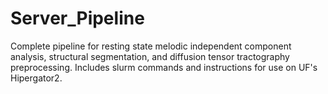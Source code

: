 # Server_Pipeline
Complete pipeline for resting state melodic independent component analysis, structural segmentation, and diffusion tensor tractography preprocessing. Includes slurm commands and instructions for use on UF's Hipergator2.
